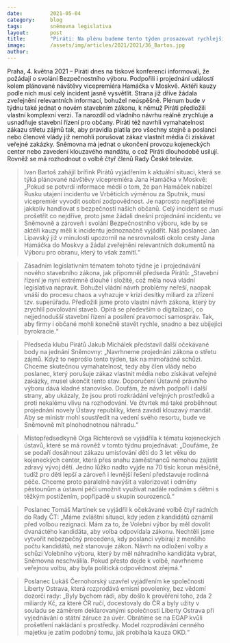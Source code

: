 ```yaml
---
date:         2021-05-04
category:     blog
tags:         sněmovna legislativa
layout:       post
title:        "Piráti: Na plénu budeme tento týden prosazovat rychlejší stavební řízení či efektivní zákaz střetu zájmů "
image:        /assets/img/articles/2021/2021/36_Bartos.jpg
author:       
---
```


 


Praha, 4. května 2021 – Piráti dnes na tiskové konferenci informovali, že požádají o svolání Bezpečnostního výboru. Podpořili i projednání událostí kolem plánované návštěvy vicepremiéra Hamáčka v Moskvě. Aktéři kauzy podle nich musí celý incident jasně vysvětlit. Strana již dříve žádala zveřejnění relevantních informací, bohužel neúspěšně. Plénum bude v týdnu také jednat o novém stavebním zákonu, k němuž Piráti předložili vlastní komplexní verzi. Ta narozdíl od vládního návrhu reálně zrychluje a usnadňuje stavební řízení pro občany. Piráti též navrhli vymahatelnost zákazu střetu zájmů tak, aby pravidla platila pro všechny stejně a poslanci nebo členové vlády již nemohli porušovat zákaz vlastnit média či získávat veřejné zakázky. Sněmovna má jednat o ukončení provozu kojeneckých center nebo zavedení klouzavého mandátu, o což Piráti dlouhodobě usilují. Rovněž se má rozhodnout o volbě čtyř členů Rady České televize. 

> Ivan Bartoš zahájil brífink Pirátů vyjádřením k aktuální situaci, která se týká plánované návštěvy vicepremiéra Jana Hamáčka v Moskvě: „Pokud se potvrdí informace médií o tom, že pan Hamáček nabízel Rusku utajení incidentu ve Vrběticích výměnou za Sputnik, musí vicepremiér vyvodit osobní zodpovědnost. Je naprosto nepřijatelné jakkoliv handlovat s bezpečností našich občanů. Celý incident se musí prošetřit co nejdříve, proto jsme žádali dnešní projednání incidentu ve Sněmovně a zároveň i svolání Bezpečnostního výboru, kde by se aktéři kauzy měli k incidentu jednoznačně vyjádřit. Náš poslanec Jan Lipavský již v minulosti upozornil na nesrovnalosti okolo cesty Jana Hamáčka do Moskvy a žádal zveřejnění relevantních dokumentů na Výboru pro obranu, který to však zamítl.“

> Zásadním legislativním tématem tohoto týdne je i projednávání nového stavebního zákona, jak připomněl předseda Pirátů: „Stavební řízení je nyní extrémně dlouhé i složité, což měla nová vládní legislativa napravit. Bohužel vládní návrh problémy neřeší, naopak vnáší do procesu chaos a vyhazuje v krizi desítky miliard za zřízení tzv. superúřadu. Předložili jsme proto vlastní návrh zákona, který by zrychlil povolování staveb. Opírá se především o digitalizaci, co nejjednodušší stavební řízení a posílení pravomocí samospráv. Tak, aby firmy i občané mohli konečně stavět rychle, snadno a bez ubíjejíci byrokracie.“

> Předseda klubu Pirátů Jakub Michálek představil další očekávané body na jednání Sněmovny: „Navrhneme projednání zákona o střetu zájmů. Když to neprošlo tento týden, tak na mimořádné schůzi. Chceme skutečnou vymahatelnost, tedy aby člen vlády nebo poslanec, který porušuje zákaz vlastnit média nebo získávat veřejné zakázky, musel ukončit tento stav. Doporučení Ústavně právního výboru dává kladné stanovisko. Doufám, že návrh podpoří i další strany, aby ukázaly, že jsou proti rozkrádání veřejných prostředků a proti nekalému vlivu na rozhodování. Ve čtvrtek má také proběhnout projednání novely Ústavy republiky, která zavádí klouzavý mandát. Aby se ministr mohl soustředit na vedení svého resortu, bude ve Sněmovně mít plnohodnotnou náhradu.“

> Místopředsedkyně Olga Richterová se vyjádřila k tématu kojeneckých ústavů, které se má rovněž v tomto týdnu projednávat: „Doufáme, že se podaří dosáhnout zákazu umisťování dětí do 3 let věku do kojeneckých center, která přes snahu zaměstnanců nemohou zajistit zdravý vývoj dětí. Jedno lůžko nadto vyjde na 70 tisíc korun měsíčně, tudíž pro děti lepší a zároveň i levnější řešení představuje rodinná péče. Chceme proto paralelně navýšit a valorizovat i odměny pěstounům a ústavní péči umožnit využívat nadále rodinám s dětmi s těžkým postižením, popřípadě u skupin sourozenců.“

> Poslanec Tomáš Martínek se vyjádřil k očekávané volbě čtyř radních do Rady ČT: „Máme zvláštní situaci, kdy jeden z kandidátů oznámil před volbou rezignaci. Mám za to, že Volební výbor by měl dovolit dvanáctého kandidáta, aby volba odpovídala zákonu. Nechtěli jsme vytvořit nebezpečný precedens, kdy poslanci vybírají z menšího počtu kandidátů, než stanovuje zákon. Návrh na odložení volby a schůzi Volebního výboru, který by měl náhradního kandidáta vybrat, Sněmovna neschválila. Pokud přesto dojde k volbě, navrhneme veřejnou volbu, aby byla politická odpovědnost zřejmá.“

> Poslanec Lukáš Černohorský uzavřel vyjádřením ke společnosti Liberty Ostrava, která rozprodává emisní povolenky, bez vědomí dozorčí rady: „Byly bychom rádi, aby došlo k prověření toho, zda 2 miliardy Kč, za které ČR ručí, docestovaly do ČR a byly užity v souladu se záměrem deklarovanými společnosti Liberty Ostrava při vyjednávání o státní záruce za úvěr. Obrátíme se na EGAP kvůli prošetření nakládání s prostředky. Model rozprodávání cenného majetku je zatím podobný tomu, jak probíhala kauza OKD.“
